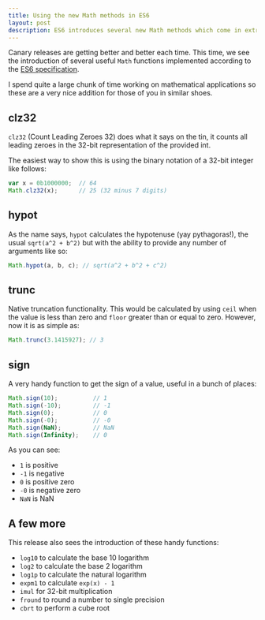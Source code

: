 ```yaml
---
title: Using the new Math methods in ES6
layout: post
description: ES6 introduces several new Math methods which come in extremely handy, now available in Chrome Canary.
---
```


Canary releases are getting better and better each time. This time, we see the introduction of several useful `Math` functions implemented according to the [ES6 specification](https://people.mozilla.org/~jorendorff/es6-draft.html).

I spend quite a large chunk of time working on mathematical applications so these are a very nice addition for those of you in similar shoes.

## clz32

`clz32` (Count Leading Zeroes 32) does what it says on the tin, it counts all leading zeroes in the 32-bit representation of the provided int.

The easiest way to show this is using the binary notation of a 32-bit integer like follows:

~~~ javascript
var x = 0b1000000;	// 64
Math.clz32(x);		// 25 (32 minus 7 digits)
~~~

## hypot

As the name says, `hypot` calculates the hypotenuse (yay pythagoras!), the usual `sqrt(a^2 + b^2)` but with the ability to provide any number of arguments like so:

~~~ javascript
Math.hypot(a, b, c); // sqrt(a^2 + b^2 + c^2)
~~~

## trunc

Native truncation functionality. This would be calculated by using `ceil` when the value is less than zero and `floor` greater than or equal to zero. However, now it is as simple as:

~~~ javascript
Math.trunc(3.1415927); // 3
~~~

## sign

A very handy function to get the sign of a value, useful in a bunch of places:

~~~ javascript
Math.sign(10);			// 1
Math.sign(-10);			// -1
Math.sign(0);			// 0
Math.sign(-0);			// -0
Math.sign(NaN);			// NaN
Math.sign(Infinity);	// 0
~~~

As you can see:

- `1` is positive
- `-1` is negative
- `0` is positive zero
- `-0` is negative zero
- `NaN` is NaN

## A few more

This release also sees the introduction of these handy functions:

- `log10` to calculate the base 10 logarithm
- `log2` to calculate the base 2 logarithm
- `log1p` to calculate the natural logarithm
- `expm1` to calculate `exp(x) - 1`
- `imul` for 32-bit multiplication
- `fround` to round a number to single precision
- `cbrt` to perform a cube root
